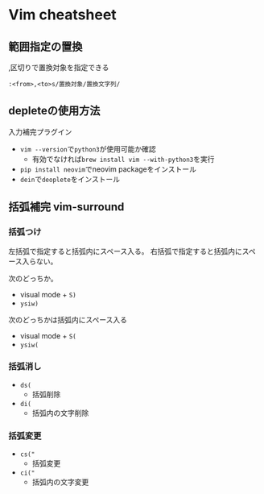 # Vim cheatsheet

## 範囲指定の置換

,区切りで置換対象を指定できる

```
:<from>,<to>s/置換対象/置換文字列/
```

## depleteの使用方法

入力補完プラグイン

- `vim --version`で`python3`が使用可能か確認
    - 有効でなければ`brew install vim --with-python3`を実行
- `pip install neovim`でneovim packageをインストール
- `dein`で`deoplete`をインストール

## 括弧補完 vim-surround

### 括弧つけ

左括弧で指定すると括弧内にスペース入る。
右括弧で指定すると括弧内にスペース入らない。

次のどっちか。

- visual mode + `S)`
- `ysiw)`

次のどっちかは括弧内にスペース入る

- visual mode + `S(`
- `ysiw(`

### 括弧消し

- `ds(`
  - 括弧削除
- `di(`
  - 括弧内の文字削除

### 括弧変更

- `cs("`
  - 括弧変更
- `ci("`
  - 括弧内の文字変更
